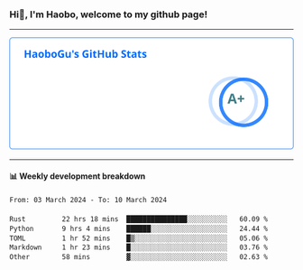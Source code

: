 <!--<h2 align="center"> Hi👋, I'm Haobo, welcome to my github page! </h2>-->
### Hi👋, I'm Haobo, welcome to my github page!
-------

<img href="https://github.com/HaoboGu" src="assets/stats.svg" alt="github stats" /> 

-------

#### 📊 **Weekly development breakdown**
<!--START_SECTION:waka-->

```txt
From: 03 March 2024 - To: 10 March 2024

Rust         22 hrs 18 mins  ███████████████░░░░░░░░░░   60.09 %
Python       9 hrs 4 mins    ██████░░░░░░░░░░░░░░░░░░░   24.44 %
TOML         1 hr 52 mins    █▒░░░░░░░░░░░░░░░░░░░░░░░   05.06 %
Markdown     1 hr 23 mins    █░░░░░░░░░░░░░░░░░░░░░░░░   03.76 %
Other        58 mins         ▓░░░░░░░░░░░░░░░░░░░░░░░░   02.63 %
```

<!--END_SECTION:waka-->
<!--
backup url: https://github-readme-status-dusky-ten.vercel.app/api?username=HaoboGu&count_private=true&show_icons=true&theme=transparent&border_color=2f80ed
-->
<!--
**HaoboGu/HaoboGu** is a ✨ _special_ ✨ repository because its `README.md` (this file) appears on your GitHub profile.

Here are some ideas to get you started:

- 🔭 I’m currently working on AI-assisted programming tools
- 🌱 I’m currently learning ...
- 👯 I’m looking to collaborate on ...
- 🤔 I’m looking for help with ...
- 💬 Ask me about ...
- 📫 How to reach me: ...
- 😄 Pronouns: ...
- ⚡ Fun fact: ...
-->
